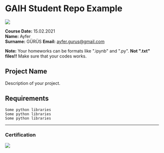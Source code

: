 # GAIH Student Repo Example
![](img/logo.png)

**Course Date:** 15.02.2021   
**Name:** Ayfer  
**Surname:** GÜRÜS
**Email:** ayfer.gurus@gmail.com  

**Note:** Your homeworks can be formats like ".ipynb" and ".py". **Not ".txt" files!!** Make sure that your codes works.  

## Project Name
Description of your project.

## Requirements
```
Some python libraries
Some python libraries
Some python libraries
```
---

### Certification
![](img/certificate_ex.png)


